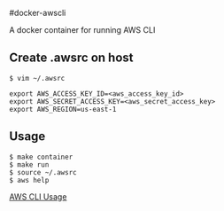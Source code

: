 #docker-awscli

A docker container for running AWS CLI

Create .awsrc on host
---
	$ vim ~/.awsrc

	export AWS_ACCESS_KEY_ID=<aws_access_key_id>
	export AWS_SECRET_ACCESS_KEY=<aws_secret_access_key>
	export AWS_REGION=us-east-1

Usage
---
	$ make container
	$ make run
	$ source ~/.awsrc
	$ aws help
	
[AWS CLI Usage](http://docs.aws.amazon.com/cli/latest/userguide/cli-chap-using.html)
